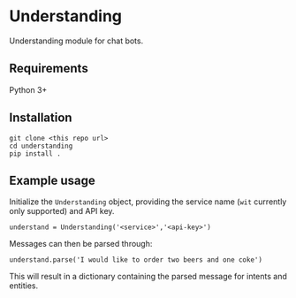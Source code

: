 # Understanding
Understanding module for chat bots.

## Requirements
Python 3+

## Installation
```
git clone <this repo url>
cd understanding
pip install .
```

## Example usage
Initialize the `Understanding` object, providing the service name (`wit` currently only supported) and API key.
```
understand = Understanding('<service>','<api-key>')
```

Messages can then be parsed through:
```
understand.parse('I would like to order two beers and one coke')
```
This will result in a dictionary containing the parsed message for intents and entities.